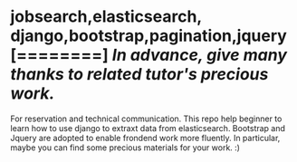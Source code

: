 **jobsearch,elasticsearch, django,bootstrap,pagination,jquery**
[========]
*In advance, give many thanks to related tutor's precious work.*
=================================================================
For reservation and technical communication.
This repo help beginner to learn how to use django to extraxt data from elasticsearch. Bootstrap and Jquery are adopted to enable frondend work more fluently. In particular, maybe you can find some precious materials for your work. :)
